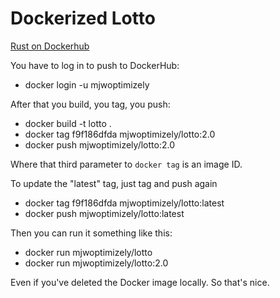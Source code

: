 # Dockerized Lotto

[Rust on Dockerhub](https://hub.docker.com/_/rust)

You have to log in to push to DockerHub:

-   docker login -u mjwoptimizely

After that you build, you tag, you push:

-   docker build -t lotto .
-   docker tag f9f186dfda mjwoptimizely/lotto:2.0
-   docker push mjwoptimizely/lotto:2.0

Where that third parameter to `docker tag` is an image ID.

To update the "latest" tag, just tag and push again
-   docker tag f9f186dfda mjwoptimizely/lotto:latest
-   docker push mjwoptimizely/lotto:latest

Then you can run it something like this:

-   docker run mjwoptimizely/lotto
-   docker run mjwoptimizely/lotto:2.0

Even if you've deleted the Docker image locally. So that's nice.

